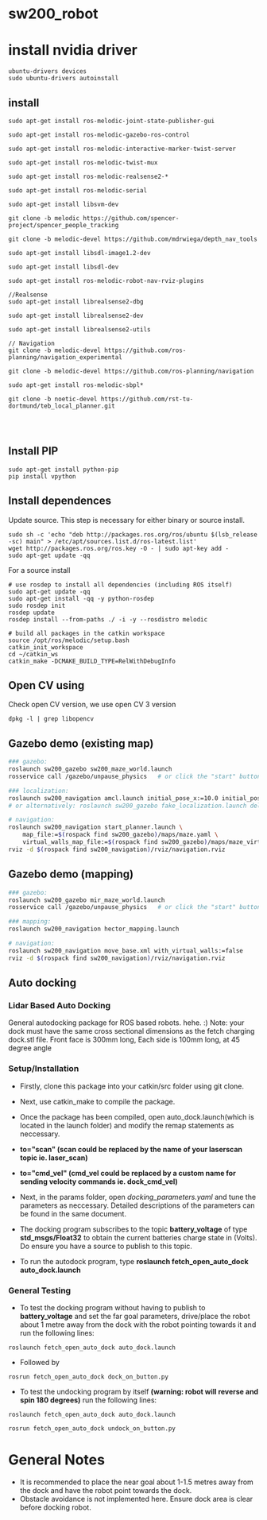 # sw200_robot
# install nvidia driver
```
ubuntu-drivers devices
sudo ubuntu-drivers autoinstall
```
## install
```
sudo apt-get install ros-melodic-joint-state-publisher-gui

sudo apt-get install ros-melodic-gazebo-ros-control

sudo apt-get install ros-melodic-interactive-marker-twist-server

sudo apt-get install ros-melodic-twist-mux

sudo apt-get install ros-melodic-realsense2-*

sudo apt-get install ros-melodic-serial
 
sudo apt-get install libsvm-dev
 
git clone -b melodic https://github.com/spencer-project/spencer_people_tracking
 
git clone -b melodic-devel https://github.com/mdrwiega/depth_nav_tools
 
sudo apt-get install libsdl-image1.2-dev
 
sudo apt-get install libsdl-dev

sudo apt-get install ros-melodic-robot-nav-rviz-plugins

//Realsense
sudo apt-get install librealsense2-dbg

sudo apt-get install librealsense2-dev 

sudo apt-get install librealsense2-utils

// Navigation
git clone -b melodic-devel https://github.com/ros-planning/navigation_experimental

git clone -b melodic-devel https://github.com/ros-planning/navigation

sudo apt-get install ros-melodic-sbpl*

git clone -b noetic-devel https://github.com/rst-tu-dortmund/teb_local_planner.git




 ```
## Install PIP
```
sudo apt-get install python-pip
pip install vpython
```
## Install dependences
Update source. This step is necessary for either binary or source install.
```
sudo sh -c 'echo "deb http://packages.ros.org/ros/ubuntu $(lsb_release -sc) main" > /etc/apt/sources.list.d/ros-latest.list'
wget http://packages.ros.org/ros.key -O - | sudo apt-key add -
sudo apt-get update -qq
```
For a source install
```
# use rosdep to install all dependencies (including ROS itself)
sudo apt-get update -qq
sudo apt-get install -qq -y python-rosdep
sudo rosdep init
rosdep update
rosdep install --from-paths ./ -i -y --rosdistro melodic

# build all packages in the catkin workspace
source /opt/ros/melodic/setup.bash
catkin_init_workspace
cd ~/catkin_ws
catkin_make -DCMAKE_BUILD_TYPE=RelWithDebugInfo
```
## Open CV using

Check open CV version, we use open CV 3 version
```
dpkg -l | grep libopencv
```

Gazebo demo (existing map)
--------------------------

```bash
### gazebo:
roslaunch sw200_gazebo sw200_maze_world.launch
rosservice call /gazebo/unpause_physics   # or click the "start" button in the Gazebo GUI

### localization:
roslaunch sw200_navigation amcl.launch initial_pose_x:=10.0 initial_pose_y:=10.0
# or alternatively: roslaunch sw200_gazebo fake_localization.launch delta_x:=-10.0 delta_y:=-10.0

# navigation:
roslaunch sw200_navigation start_planner.launch \
    map_file:=$(rospack find sw200_gazebo)/maps/maze.yaml \
    virtual_walls_map_file:=$(rospack find sw200_gazebo)/maps/maze_virtual_walls.yaml
rviz -d $(rospack find sw200_navigation)/rviz/navigation.rviz
```

Gazebo demo (mapping)
---------------------

```bash
### gazebo:
roslaunch sw200_gazebo mir_maze_world.launch
rosservice call /gazebo/unpause_physics   # or click the "start" button in the Gazebo GUI

### mapping:
roslaunch sw200_navigation hector_mapping.launch

# navigation:
roslaunch sw200_navigation move_base.xml with_virtual_walls:=false
rviz -d $(rospack find sw200_navigation)/rviz/navigation.rviz
```

Auto docking
--------------------------
### Lidar Based Auto Docking

General autodocking package for ROS based robots. hehe. :)
Note: your dock must have the same cross sectional dimensions as the fetch charging dock.stl file.  Front face is 300mm long, Each side is 100mm long, at 45 degree angle

### Setup/Installation
 * Firstly, clone this package into your catkin/src folder using git clone. 
 * Next, use catkin_make to compile the package.
 * Once the package has been compiled, open auto_dock.launch(which is located in the launch folder) and modify the remap statements as neccessary. 
 * **to="scan" (scan could be replaced by the name of your laserscan topic ie. laser_scan)**
 * **to="cmd_vel" (cmd_vel could be replaced by a custom name for sending velocity commands ie. dock_cmd_vel)**
 * Next, in the params folder, open *docking_parameters.yaml* and tune the parameters as neccessary. Detailed descriptions of the    parameters can be found in the same document.
 * The docking program subscribes to the topic **battery_voltage** of type **std_msgs/Float32** to obtain the current batteries    charge state in (Volts). Do ensure you have a source to publish to this topic.
 
 * To run the autodock program, type **roslaunch fetch_open_auto_dock auto_dock.launch**
 
### General Testing
* To test the docking program without having to publish to **battery_voltage** and set the far goal parameters, drive/place the robot about 1 metre away from the dock with the robot pointing towards it and run the following lines:

```
roslaunch fetch_open_auto_dock auto_dock.launch
```

 * Followed by 
```
rosrun fetch_open_auto_dock dock_on_button.py
```
 
* To test the undocking program by itself **(warning: robot will reverse and spin 180 degrees)** run the following lines:

```
roslaunch fetch_open_auto_dock auto_dock.launch
 
rosrun fetch_open_auto_dock undock_on_button.py
```

# General Notes
* It is recommended to place the near goal about 1-1.5 metres away from the dock and have the robot point towards the dock. 
* Obstacle avoidance is not implemented here. Ensure dock area is clear before docking robot. 



